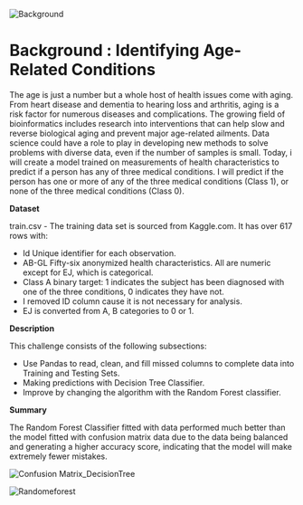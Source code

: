 ![Background](https://github.com/lisahh986/ICR-Related-Conditions/assets/119891031/644f1129-a966-4e14-9963-d29519288ecf)


# Background : Identifying Age-Related Conditions 

The age is just a number but a whole host of health issues come with aging. From heart disease and dementia to hearing loss and arthritis, aging is a risk factor for numerous diseases and complications. The growing field of bioinformatics includes research into interventions that can help slow and reverse biological aging and prevent major age-related ailments. Data science could have a role to play in developing new methods to solve problems with diverse data, even if the number of samples is small. 
Today, i will create a model trained on measurements of health characteristics to predict if a person has any of three medical conditions. I will predict if the person has one or more of any of the three medical conditions (Class 1), or none of the three medical conditions (Class 0).


**Dataset**

train.csv - The training data set is sourced from Kaggle.com. It has over 617 rows with:  
- Id Unique identifier for each observation.  
- AB-GL Fifty-six anonymized health characteristics. All are numeric except for EJ, which is categorical.  
- Class A binary target: 1 indicates the subject has been diagnosed with one of the three conditions, 0 indicates they have not. 
- I removed ID column cause it is not necessary for analysis. 
- EJ is converted from A, B categories to 0 or 1.

 
**Description**

This challenge consists of the following subsections:

- Use Pandas to read, clean, and fill missed columns to complete data into Training and Testing Sets.
- Making predictions with Decision Tree Classifier.
- Improve by changing the algorithm with the Random Forest classifier. 
 
 
**Summary**
 
The Random Forest Classifier fitted with data performed much better than the model fitted with confusion matrix data due to the data being balanced and generating a higher accuracy score, indicating that the model will make extremely fewer mistakes.

![Confusion Matrix_DecisionTree](https://github.com/lisahh986/ICR-Related-Conditions/assets/119891031/16343031-50e5-4123-aaad-b7637d42605a)

![Randomeforest](https://github.com/lisahh986/ICR-Related-Conditions/assets/119891031/5abab84a-bdaf-4efc-8110-eeafc75818f6)



